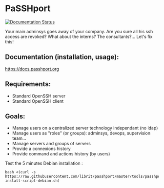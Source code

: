 PaSSHport
=========
[![Documentation Status](https://readthedocs.org/projects/passhport-fr/badge/?version=latest)](http://docs.passhport.org/fr/latest/?badge=latest)

Your main adminsys goes away of your company. Are you sure all his ssh access are revoked? What about the interns? The consultants?... Let's fix this!

Documentation (installation, usage):
-------------------------------------
https://docs.passhport.org

Requirements:
-------------
 * Standard OpenSSH server
 * Standard OpenSSH client

Goals:
------
 * Manage users on a centralized server technology independant (no ldap)
 * Manage users as "roles" (or groups): adminsys, devops, supervision team...
 * Manage servers and groups of servers
 * Provide a connexions history
 * Provide command and actions history (by users)
 
 Test the 5 minutes Debian installation :
 ```
 bash <(curl -s https://raw.githubusercontent.com/librit/passhport/master/tools/passhport-install-script-debian.sh)
 ```
